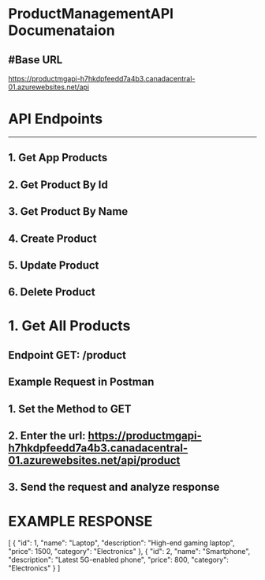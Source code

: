 # ProductManagementAPI Documenataion

#Base URL
-------------------------------------------------------------------------------------
https://productmgapi-h7hkdpfeedd7a4b3.canadacentral-01.azurewebsites.net/api

# API Endpoints
-------------------------------------------------------------------------------------
## 1. Get App Products
## 2. Get Product By Id
## 3. Get Product By Name
## 4. Create Product
## 5. Update Product
## 6. Delete Product


# 1. Get All Products
## Endpoint GET: /product

## Example Request in Postman
## 1. Set the Method to GET
## 2. Enter the url: https://productmgapi-h7hkdpfeedd7a4b3.canadacentral-01.azurewebsites.net/api/product
## 3. Send the request and analyze response

# EXAMPLE RESPONSE

[
  {
    "id": 1,
    "name": "Laptop",
    "description": "High-end gaming laptop",
    "price": 1500,
    "category": "Electronics"
  },
  {
    "id": 2,
    "name": "Smartphone",
    "description": "Latest 5G-enabled phone",
    "price": 800,
    "category": "Electronics"
  }
]







